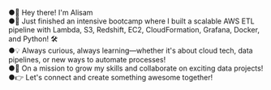 ●👋 Hey there! I'm Alisam  
●🚀 Just finished an intensive bootcamp where I built a scalable AWS ETL pipeline with Lambda, S3, Redshift, EC2, CloudFormation, Grafana, Docker, and Python! 🛠️  
●💡 Always curious, always learning—whether it's about cloud tech, data pipelines, or new ways to automate processes!  
●🎯 On a mission to grow my skills and collaborate on exciting data projects!  
●👉 Let's connect and create something awesome together! 
